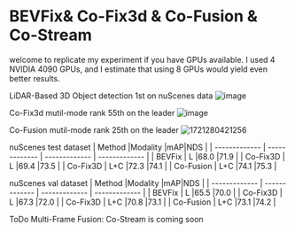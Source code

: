# BEVFix& Co-Fix3d & Co-Fusion & Co-Stream

welcome to replicate my experiment if you have GPUs available. I used 4 NVIDIA 4090 GPUs, and I estimate that using 8 GPUs would yield even better results.

LiDAR-Based 3D Object detection 1st on nuScenes data
![image](https://github.com/user-attachments/assets/de987d56-41c1-416b-8dd6-de78e8412a6e)

Co-Fix3d mutil-mode rank 55th on the leader
![image](https://github.com/user-attachments/assets/aa84d720-59d6-41c5-9a26-c4f400f289c5)

Co-Fusion mutil-mode rank 25th on the leader
![1721280421256](https://github.com/user-attachments/assets/3813c88b-0c46-4583-986b-51d49a9b0733)

nuScenes test dataset 
| Method |Modality |mAP|NDS |
| ------------- | ------------- | ------------- | ------------- |
| BEVFix  | L  |68.0  |71.9 |
| Co-Fix3D  | L  |69.4  |73.5 |
| Co-Fix3D  | L+C  |72.3  |74.1  |
| Co-Fusion  | L+C  |74.1  |75.3  |


nuScenes val dataset 
| Method |Modality |mAP|NDS |
| ------------- | ------------- | ------------- | ------------- |
| BEVFix  | L  |65.5  |70.0 |
| Co-Fix3D  | L  |67.3  |72.0 |
| Co-Fix3D  | L+C  |70.8  |73.1  |
| Co-Fusion  | L+C  |73.1  |74.2  |

ToDo Multi-Frame Fusion: Co-Stream is coming soon
